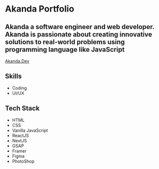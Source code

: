 
# Akanda Portfolio
## Akanda a software engineer and web developer. Akanda is passionate about creating innovative solutions to real-world problems using programming language like JavaScript

[Akanda.Dev](https://akanda.dev/)

## Skills
- Coding
- UI/UX

## Tech Stack
- HTML
- CSS
- Vanilla JavaScript
- ReactJS
- NextJS
- GSAP
- Framer
- Figma
- PhotoShop
